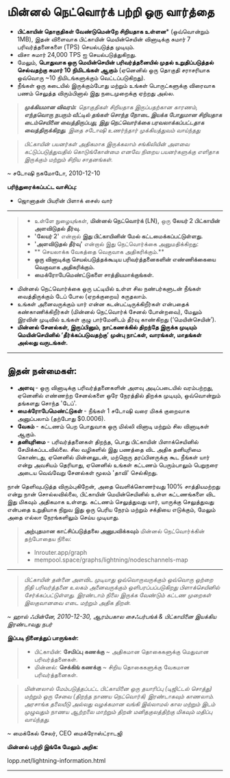 # மின்னல் நெட்வொர்க் பற்றி ஒரு வார்த்தை
* **பிட்காயின் தொகுதிகள் வேண்டுமென்றே சிறியதாக உள்ளன*** (ஒவ்வொன்றும் 1MB),
இதன் விளைவாக பிட்காயின் மெயின்செயின் வினாடிக்கு சுமார் 7 பரிவர்த்தனைகளை (TPS) செயல்படுத்த முடியும்.
* விசா சுமார் 24,000 TPS ஐ செயல்படுத்துகிறது.
* மேலும், **பொதுவாக ஒரு மெயின்செயின்
பரிவர்த்தனையில் முதல் உறுதிப்படுத்தல் செல்வதற்கு சுமார் 10 நிமிடங்கள் ஆகும்** (ஏனெனில் ஒரு தொகுதி சராசரியாக ஒவ்வொரு ~10 நிமிடங்களுக்கும் வெட்டப்படுகிறது).
* நீங்கள் ஒரு கடையில் இருக்கும்போது மற்றும் உங்கள் பொருட்களுக்கு விரைவாக பணம் செலுத்த விரும்பினால் இது நடைமுறைக்கு ஏற்றது அல்ல.

> ***முக்கியமான விவரம்:** தொகுதிகள் சிறியதாக இருப்பதற்கான காரணம், **எந்தவொரு நபரும் வீட்டில் தங்கள் சொந்த நோடை இயக்க போதுமான சிறியதாக டைம்செயினை வைத்திருப்பது, இது நெட்வொர்க்கை பரவலாக்கப்பட்டதாக வைத்திருக்கிறது.** இதை சடோஷி உணர்ந்தார்
முக்கியத்துவம் வாய்ந்தது*

>*பிட்காயின் பயனர்கள் அதிகமாக இருக்கலாம்
சங்கிலியின் அளவை கட்டுப்படுத்துவதில் கொடுங்கோன்மை
எனவே நிறைய பயனர்களுக்கு எளிதாக இருக்கும்
மற்றும் சிறிய சாதனங்கள்.*

~ சடோஷி நகமோடோ, 2010-12-10

**பரிந்துரைக்கப்பட்ட வாசிப்பு:**
* ஜொனாதன் பியரின் பிளாக் சைஸ் வார்
---

>* உள்ளே நுழையுங்கள், **மின்னல் நெட்வொர்க் (LN),** ஒரு **லேயர் 2 பிட்காயின்
>அளவிடுதல் தீர்வு.**
>* **'லேயர் 2'** என்றால் **இது பிட்காயினின் மேல் கட்டமைக்கப்பட்டுள்ளது.**
>* **'அளவிடுதல் தீர்வு'** என்றால் இது நெட்வொர்க்கை அனுமதிக்கிறது:
>* ** செயலாக்க வேகத்தை வெகுவாக அதிகரிக்கும்.**
>* **ஒரு வினாடிக்கு செயல்படுத்தக்கூடிய பரிவர்த்தனைகளின் எண்ணிக்கையை வெகுவாக அதிகரிக்கும்.**
>* **மைக்ரோபேமெண்ட்டுகளை சாத்தியமாக்குங்கள்.**

* மின்னல் நெட்வொர்க்கை ஒரு பட்டியில் உள்ள சில நண்பர்களுடன் நீங்கள் வைத்திருக்கும் டேப் போல (ஏறக்குறைய) கருதலாம்.
* உங்கள் அனைவருக்கும் யார் என்ன கடன்பட்டிருக்கிறீர்கள் என்பதைக் கண்காணிக்கிறீர்கள்
(மின்னல் நெட்வொர்க் சேனல் போன்றவை), மேலும் இரவின் முடிவில் உங்கள் குழு பார்மேனிடம் தீர்வு காண்கிறது
(‘மெயின்செயின்’).
* **மின்னல் சேனல்கள், இருப்பினும், நாட்கணக்கில் திறந்தே இருக்க முடியும்
மெயின்செயினில் ‘தீர்க்கப்படுவதற்கு’ முன்பு நாட்கள், வாரங்கள், மாதங்கள் அல்லது வருடங்கள்.**

---
## இதன் நன்மைகள்:
* **அளவு** - ஒரு வினாடிக்கு பரிவர்த்தனைகளின் அளவு
அடிப்படையில் வரம்பற்றது, ஏனெனில் எண்ணற்ற சேனல்களை
ஒரே நேரத்தில் திறக்க முடியும், ஒவ்வொன்றும் தங்களது சொந்த
'டேப்'.
* **மைக்ரோபேமெண்ட்டுகள்** - நீங்கள் 1 சடோஷி வரை மிகக் குறைவாக அனுப்பலாம் (தற்போது $0.0006).
* **வேகம்** - கட்டணம் பெற பொதுவாக ஒரு மில்லி வினாடி மற்றும் சில வினாடிகள் ஆகும்.
* **தனியுரிமை** - பரிவர்த்தனைகள் திறந்த, பொது பிட்காயின் பிளாக்செயினில் சேமிக்கப்படவில்லை. சில வழிகளில் இது பணத்தை விட அதிக தனியுரிமை கொண்டது, ஏனெனில் மின்னலுடன், மற்றொரு தரப்பினருக்கு கூட நீங்கள் யார் என்று அவசியம் தெரியாது, ஏனெனில் உங்கள் கட்டணம் பெரும்பாலும் பெறுநரை அடைய வெவ்வேறு சேனல்கள் மூலம் 'தாவி' செல்கிறது.

நான் தெளிவுபடுத்த விரும்புகிறேன், அதை வெளிக்கொணர்வது 100% சாத்தியமற்றது என்று நான் சொல்லவில்லை, பிட்காயின் மெயின்செயினில் உள்ள கட்டணங்களை விட இது மிகவும் அதிகமாக உள்ளது.
கட்டணம் செலுத்துவது யார், யாருக்கு செலுத்துவது என்பதை உறுதியாக நிறுவ இது ஒரு பெரிய நேரம் மற்றும் சக்தியை எடுக்கும், மேலும் அதை எல்லா நேரங்களிலும் செய்ய முடியாது.

>**அற்புதமான காட்சிப்படுத்தலை அனுபவிக்கவும்** மின்னல் நெட்வொர்க்கின் தற்போதைய நிலை:
>* lnrouter.app/graph
>* mempool.space/graphs/lightning/nodeschannels-map

---

>*பிட்காயின் தன்னை அளவிட முடியாது
ஒவ்வொருவருக்கும் ஒவ்வொரு
ஒற்றை நிதி பரிவர்த்தனை
உலகம் அனைவருக்கும் ஒளிபரப்பப்படுகிறது
பிளாக்செயினில் சேர்க்கப்பட்டுள்ளது.
இரண்டாம் நிலை இருக்க வேண்டும்
கட்டண முறைகள் இலகுவானவை
எடை மற்றும் அதிக திறன்.*

*~ ஹால் ஃபின்னே, 2010-12-30, ஆரம்பகால சைஃபர்பங்க்
& பிட்காயினை இயக்கிய இரண்டாவது நபர்*

**இப்படி நினைத்துப் பாருங்கள்:**
>* பிட்காயின்: **சேமிப்பு கணக்கு** ~ அதிகமான தொகைகளுக்கு மெதுவான பரிவர்த்தனைகள்.
>* மின்னல்: **செக்கிங் கணக்கு** ~ சிறிய தொகைகளுக்கு வேகமான பரிவர்த்தனைகள்.


>*மின்னலால் மேம்படுத்தப்பட்ட பிட்காயினை ஒரு தயாரிப்பு (டிஜிட்டல் சொத்து) மற்றும் ஒரு சேவை (திறந்த நாணய
நெட்வொர்க்) இரண்டாகவும் காணலாம். அரசாங்க தலையீடு அல்லது வழக்கமான வங்கி இல்லாமல் கால மற்றும் இடம் முழுவதும் நாணய ஆற்றலை மாற்றும் திறன் மனிதகுலத்திற்கு மிகவும் மதிப்பு வாய்ந்தது.*

~ மைக்கேல் சேலர், CEO
மைக்ரோஸ்ட்ராடஜி

**மின்னல் பற்றி இங்கே மேலும் அறிக:**

lopp.net/lightning-information.html

---
